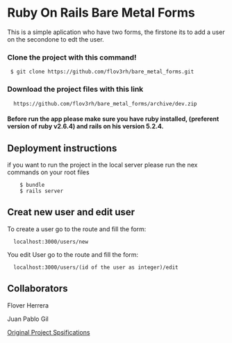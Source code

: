 


# Ruby On Rails Bare Metal Forms
This is a simple aplication who have two forms, the firstone its to add a user on the secondone to edt the user.

### Clone the project with this command!

     $ git clone https://github.com/flov3rh/bare_metal_forms.git

### Download the project files with this link
  
      https://github.com/flov3rh/bare_metal_forms/archive/dev.zip

#### Before run the app please make sure you have ruby installed, (preferent version of ruby v2.6.4) and rails on his version 5.2.4.
      
 ## Deployment instructions 
 if you want to run the project in the local server please run the nex commands on your root files
 
        $ bundle
        $ rails server


## Creat new user and edit user 

To create a user go to the route and fill the form:

      localhost:3000/users/new
     
You edit User go to the route and fill the form:

      localhost:3000/users/(id of the user as integer)/edit
      

      

## Collaborators

Flover Herrera

Juan Pablo Gil

[Original Project Spsifications](https://www.theodinproject.com/courses/ruby-on-rails/lessons/forms)
